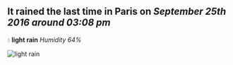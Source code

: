 ## It rained the last time in Paris on *September 25th 2016 around 03:08 pm*
💧  **light rain** *Humidity 64%*

![light rain](http://openweathermap.org/img/w/10d.png)
